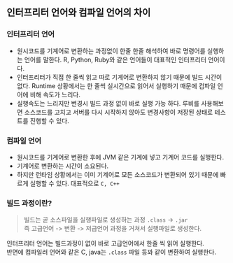 ## 인터프리터 언어와 컴파일 언어의 차이

### 인터프리터 언어
* 원시코드를 기계어로 변환하는 과정없이 한줄 한줄 해석하여 바로 명령어를 실행하는 언어를 말한다. R, Python, Ruby와 같은 언어들이 대표적인 인터프리터 언어이다. 
* 인터프리터가 직접 한 줄씩 읽고 따로 기계어로 변환하지 않기 때문에 빌드 시간이 없다. Runtime 상황에서는 한 줄씩 실시간으로 읽어서 실행하기 때문에 컴파일 언어에 비해 속도가 느리다.
* 실행속도는 느리지만 변경시 빌드 과정 없이 바로 실행 가능 하다. 루비를 사용해보면 소스코드를 고치고 서버를 다시 시작하지 않아도 변경사항이 저장된 상태로 테스트를 진행할 수 있다. 

### 컴파일 언어
* 원시코드를 기계어로 변환한 후에 JVM 같은 기계에 넣고 기계어 코드를 실행한다.
* 기계어로 변환하는 시간이 소요된다.
* 하지만 런타임 상황에서는 이미 기계어로 모든 소스코드가 변환되어 있기 때문에 빠르게 실행할 수 있다. 대표적으로 `C, C++`

### 빌드 과정이란?
> 빌드는 곧 소스파일을 실행파일로 생성하는 과정 `.class` -> `.jar`  
> 즉 고급언어 -> 변환 -> 저급언어 과정을 거쳐서 실행파일로 생성한다.

인터프리터 언어는 빌드과정이 없이 바로 고급언어에서 한줄 씩 읽어 실행한다.  
반면에 컴파일러 언어와 같은 C, java는 `.class` 파일 등꽈 같이 변환하여 실행한다.  